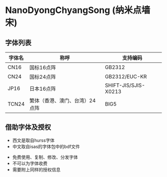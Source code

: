 # NanoDyongChyangSong (纳米点墙宋)

## 字体列表

|字体名|称呼|支持编码|
|-|-|-|
|CN16|国标16点阵|GB2312|
|CN24|国标24点阵|GB2312/EUC-KR|
|JP16|日本16点阵|SHIFT-JIS/SJIS-X0213|
|TCN24|繁体（香港、澳门、台湾）24点阵|BIG5|

## 借助字体及授权
+ 西文是取自hurss字体
+ 中文取自isas的字体包中的bdf文件

- 免费使用、复制、修改、分发字体
- 不可以为字体收费
- 需要附上同样的授权信息
